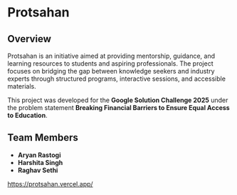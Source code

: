 # Protsahan

## Overview
Protsahan is an initiative aimed at providing mentorship, guidance, and learning resources to students and aspiring professionals. The project focuses on bridging the gap between knowledge seekers and industry experts through structured programs, interactive sessions, and accessible materials.  

This project was developed for the **Google Solution Challenge 2025** under the problem statement **Breaking Financial Barriers to Ensure Equal Access to Education**.

## Team Members
- **Aryan Rastogi**  
- **Harshita Singh**  
- **Raghav Sethi**  

https://protsahan.vercel.app/
